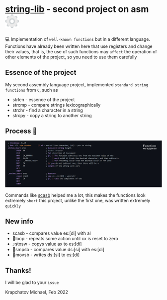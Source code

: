 # [string-lib](https://github.com/Mchl-krpch/string-lib/blob/main/scr/strlib.asm) - second project on asm ![settings](https://raw.githubusercontent.com/Mchl-krpch/string-lib/dc90e869b218684f7e81aacee008b82f5a2c4a51/visual/settings-svgrepo-com.svg)

💻 Implementation of `well-known functions` but in a different language. Functions have already been written here that use registers and change their values, that is, the use of such functions may `affect` the operation of other elements of the project, so you need to use them carefully

## Essence of the project

My second assembly language project, implemented `standard string functions` from `C`, such as
* strlen - essence of the project
* strcmp - compare strings lexicographically
* strchr - find a character in a string
* strcpy - copy a string to another string

## Process 👾

![img](https://raw.githubusercontent.com/Mchl-krpch/string-lib/main/visual/wrapper-poster.jpg)

Commands like [scasb](http://www.club155.ru/x86cmd/SCASB) helped me a lot, this makes the functions look extremely `short` this project, unlike the first one, was written extremely `quickly`

## New info
* scasb - compares value es:[di] with al
* 🔁loop  - repeats some action until cx is reset to zero
* ⤴️stosw - copys    value ax to es:[di]
* 🔀smpsb - compares value ds:[si] with es:[di]
* 🔂movsb - writes   ds:[si] to es:[di]

## Thanks!
I will be glad to your `issue`

Krapchatov Michael, Feb 2022


